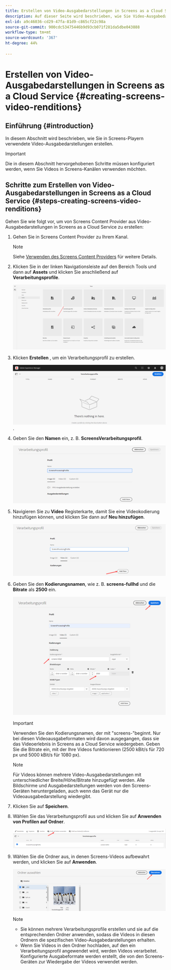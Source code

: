```yaml
---
title: Erstellen von Video-Ausgabedarstellungen in Screens as a Cloud Service
description: Auf dieser Seite wird beschrieben, wie Sie Video-Ausgabedarstellungen in Screens as a Cloud Service erstellen.
exl-id: a9c46036-cd29-47fa-81d9-c865cf22c98a
source-git-commit: 900cdc53475446b9d93cb071f281da5dbe043888
workflow-type: tm+mt
source-wordcount: '367'
ht-degree: 44%

---
```


# Erstellen von Video-Ausgabedarstellungen in Screens as a Cloud Service {#creating-screens-video-renditions}

## Einführung {#introduction}

In diesem Abschnitt wird beschrieben, wie Sie in Screens-Playern verwendete Video-Ausgabedarstellungen erstellen.

>[!IMPORTANT]
>Die in diesem Abschnitt hervorgehobenen Schritte müssen konfiguriert werden, wenn Sie Videos in Screens-Kanälen verwenden möchten.

## Schritte zum Erstellen von Video-Ausgabedarstellungen in Screens as a Cloud Service {#steps-creating-screens-video-renditions}

Gehen Sie wie folgt vor, um von Screens Content Provider aus Video-Ausgabedarstellungen in Screens as a Cloud Service zu erstellen:

1. Gehen Sie in Screens Content Provider zu Ihrem Kanal.

   >[!NOTE]
   >Siehe [Verwenden des Screens Content Providers](https://experienceleague.adobe.com/docs/experience-manager-cloud-service/content/screens-as-cloud-service/configure-screens-cloud/using-screens-content-provider.html?lang=en#screens-content-provider) für weitere Details.

1. Klicken Sie in der linken Navigationsleiste auf den Bereich Tools und dann auf **Assets** und klicken Sie anschließend auf **Verarbeitungsprofile**.

   ![Auf Verarbeitungsprofile klicken](/help/screens-cloud/assets/configure/screens-cp-3.png)

1. Klicken **Erstellen** , um ein Verarbeitungsprofil zu erstellen.

   ![Klicken Sie auf Erstellen](/help/screens-cloud/assets/configure/screens-video-2.png).

1. Geben Sie den **Namen** ein, z. B. **ScreensVerarbeitungsprofil**.

   ![Dialogfeld &quot;Verarbeitungsprofil&quot;mit hervorgehobenem Feld &quot;Name&quot;.](/help/screens-cloud/assets/configure/screens-video-3.png)

1. Navigieren Sie zu **Video** Registerkarte, damit Sie eine Videokodierung hinzufügen können, und klicken Sie dann auf **Neu hinzufügen**.

   ![Dialogfeld &quot;Verarbeitungsprofil&quot;mit hervorgehobener Schaltfläche &quot;Neu hinzufügen&quot;.](/help/screens-cloud/assets/configure/screens-video-4a.png)

1. Geben Sie den **Kodierungsnamen**, wie z. B. **screens-fullhd** und die **Bitrate** als **2500** ein.

   ![Dialogfeld &quot;Verarbeitungsprofil&quot;mit hervorgehobener Schaltfläche Speichern.](/help/screens-cloud/assets/configure/screens-video-4.png)

   >[!IMPORTANT]
   >Verwenden Sie den Kodierungsnamen, der mit &quot;screens-&quot;beginnt. Nur bei diesen Videoausgabeformaten wird davon ausgegangen, dass sie das Videoerlebnis in Screens as a Cloud Service wiedergeben. Geben Sie die Bitrate ein, mit der Ihre Videos funktionieren (2500 kBit/s für 720 px und 5000 kBit/s für 1080 px).

   >[!NOTE]
   >Für Videos können mehrere Video-Ausgabedarstellungen mit unterschiedlicher Breite/Höhe/Bitrate hinzugefügt werden. Alle Bildschirme und Ausgabedarstellungen werden von den Screens-Geräten heruntergeladen, auch wenn das Gerät nur die Videoausgabedarstellung wiedergibt.

1. Klicken Sie auf **Speichern**.

1. Wählen Sie das Verarbeitungsprofil aus und klicken Sie auf **Anwenden von Profilen auf Ordner**.

   ![Profil auf Ordner anwenden](/help/screens-cloud/assets/configure/screens-video-5.png)

1. Wählen Sie die Ordner aus, in denen Screens-Videos aufbewahrt werden, und klicken Sie auf **Anwenden**.

   ![Klicken Sie auf Übernehmen](/help/screens-cloud/assets/configure/screens-video-6.png)

   >[!NOTE]
   >
   >* Sie können mehrere Verarbeitungsprofile erstellen und sie auf die entsprechenden Ordner anwenden, sodass die Videos in diesen Ordnern die spezifischen Video-Ausgabedarstellungen erhalten.
   >* Wenn Sie Videos in den Ordner hochladen, auf den ein Verarbeitungsprofil angewendet wird, werden Videos verarbeitet. Konfigurierte Ausgabeformate werden erstellt, die von den Screens-Geräten zur Wiedergabe der Videos verwendet werden.
